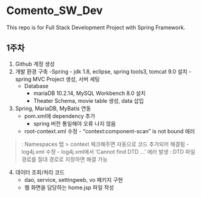 # Comento_SW_Dev
This repo is for Full Stack Development Project with Spring Framework.

## 1주차

1. Github 계정 생성
2. 개발 환경 구축
	-Spring
		- jdk 1.8, eclipse, spring tools3, tomcat 9.0 설치
		- spring MVC Project 생성, 서버 세팅
	- Database
		- mariaDB 10.2.14, MySQL Workbench 8.0 설치
		- Theater Schema, movie table 생성, data 삽입
3. Spring, MariaDB, MyBatis 연동
	- pom.xml에 dependency 추가
		- spring 버전 통일해야 오류 나지 않음
	- root-context.xml 수정
    		- “context:component-scan” is not bound 에러
		
> : Namespaces 탭 > context 체크해주면 자동으로 코드 추가되어 해결됨
  	- log4j.xml 수정
    		- log4j.xml에서 ‘Cannot find DTD …’ 에러 발생
		  : DTD 파일 경로를 절대 경로로 지정하면 해결 가능
4. 데이터 조회/처리 코드
  	- dao, service, settingweb, vo 패키지 구현
	- 웹 화면을 담당하는 home.jsp 파일 작성



